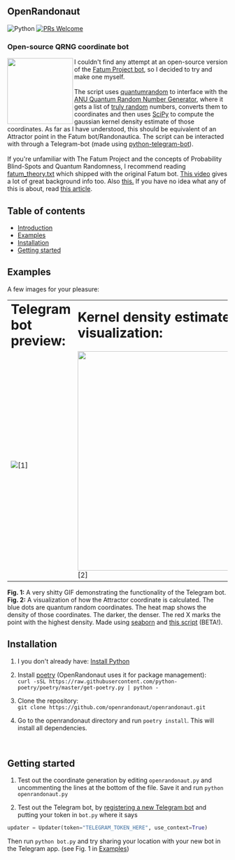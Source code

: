 ## OpenRandonaut
![Python](https://img.shields.io/badge/built%20with-Python3-red.svg)
[![PRs Welcome](https://img.shields.io/badge/PRs-welcome-brightgreen.svg?style=flat-square)](http://makeapullrequest.com)

### Open-source QRNG coordinate bot
<img align="left" src="https://i.imgur.com/KFueJRM.png" width="150">

I couldn't find any attempt at an open-source version of the [Fatum Project bot](https://github.com/anonyhoney/fatum-en), so I decided to try and make one myself.
<br><br> The script uses [quantumrandom](https://github.com/lmacken/quantumrandom) to interface with the [ANU Quantum Random Number Generator](https://qrng.anu.edu.au/), where it gets a list of [truly random](https://en.wikipedia.org/wiki/Hardware_random_number_generator#Quantum_random_properties) numbers, converts them to coordinates and then uses [SciPy](https://github.com/scipy/scipy) to compute the gaussian kernel density estimate of those coordinates. As far as I have understood, this should be equivalent of an Attractor point in the Fatum bot/Randonautica. The script can be interacted with through a Telegram-bot (made using [python-telegram-bot](https://github.com/python-telegram-bot/python-telegram-bot)).
<br><br>
If you're unfamiliar with The Fatum Project and the concepts of Probability Blind-Spots and Quantum Randomness, I recommend reading [fatum_theory.txt](https://github.com/anonyhoney/fatum-en/blob/master/docs/fatum_theory.txt) which shipped with the original Fatum bot. [This video](https://www.youtube.com/watch?v=6C6aXta3m1M) gives a lot of great background info too. Also [this.](https://www.youtube.com/watch?v=nDX81AUm8yE) If you have no idea what any of this is about, read [this article](https://medium.com/swlh/randonauts-how-a-random-number-generator-can-set-you-free-dfc2a2413e15).

## Table of contents
- [Introduction](#openrandonaut)
- [Examples](#examples)
- [Installation](#installation)
- [Getting started](#getting-started)

## Examples
A few images for your pleasure:
<table border="0">
 <tr>
    <td><b style="font-size:30px">Telegram bot preview:</b></td>
    <td><b style="font-size:30px">Kernel density estimate visualization:</b></td>
 </tr>
 <tr>
    <td><img src="https://media4.giphy.com/media/JkrKss7cEpusD0yLzJ/giphy.gif">[1]</td>
    <td><img src="https://i.imgur.com/BxxxddF.png" width="500">[2]</td>
 </tr>
</table>

**Fig. 1:** A very shitty GIF demonstrating the functionality of the Telegram bot.<br>
**Fig. 2:** A visualization of how the Attractor coordinate is calculated. The blue dots are quantum random coordinates. The heat map shows the density of those coordinates. The darker, the denser. The red X marks the point with the highest density. Made using [seaborn](https://github.com/mwaskom/seaborn) and [this script](https://github.com/openrandonaut/openrandonaut/blob/main/kdeplot_heatmap.py) (BETA!).
<br>

## Installation
1. I you don't already have: [Install Python](https://wiki.python.org/moin/BeginnersGuide/Download)
2. Install [poetry]() (OpenRandonaut uses it for package management):<br>
`curl -sSL https://raw.githubusercontent.com/python-poetry/poetry/master/get-poetry.py | python -`

3. Clone the repository:<br>
`git clone https://github.com/openrandonaut/openrandonaut.git`

4. Go to the openrandonaut directory and run `poetry install`.
This will install all dependencies.
<br>

## Getting started
1. Test out the coordinate generation by editing `openrandonaut.py` and uncommenting the lines at the bottom of the file. Save it and run `python openrandonaut.py`

2. Test out the Telegram bot, by [registering a new Telegram bot](https://core.telegram.org/bots#6-botfather) and putting your token in `bot.py` where it says
```python
updater = Updater(token="TELEGRAM_TOKEN_HERE", use_context=True)
```
Then run `python bot.py` and try sharing your location with your new bot in the Telegram app. (see Fig. 1 in [Examples](#examples))
